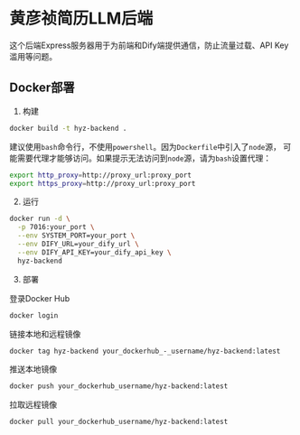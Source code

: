 # 黄彦祯简历LLM后端

这个后端Express服务器用于为前端和Dify端提供通信，防止流量过载、API Key滥用等问题。

## Docker部署

1. 构建

```bash
docker build -t hyz-backend .
```

建议使用`bash`命令行，不使用`powershell`。因为`Dockerfile`中引入了`node`源，
可能需要代理才能够访问。如果提示无法访问到`node`源，请为`bash`设置代理：

```bash
export http_proxy=http://proxy_url:proxy_port
export https_proxy=http://proxy_url:proxy_port
```

2. 运行

```bash
docker run -d \
  -p 7016:your_port \
  --env SYSTEM_PORT=your_port \
  --env DIFY_URL=your_dify_url \
  --env DIFY_API_KEY=your_dify_api_key \
  hyz-backend
```

3. 部署

登录Docker Hub

```bash
docker login
```

链接本地和远程镜像

```bash
docker tag hyz-backend your_dockerhub_-_username/hyz-backend:latest
```

推送本地镜像

```bash
docker push your_dockerhub_username/hyz-backend:latest
```

拉取远程镜像

```bash
docker pull your_dockerhub_username/hyz-backend:latest
```